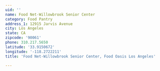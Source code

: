 ```yaml
---
uid: ''
name: Food Net-Willowbrook Senior Center
category: Food Pantry
address_1: 12915 Jarvis Avenue
city: Los Angeles
state: CA
zipcode: '90061'
phone: 310.217.5650
latitude: '33.9150672'
longitude: '-118.2722211'
title: 'Food Net-Willowbrook Senior Center, Food Oasis Los Angeles'

---
```

